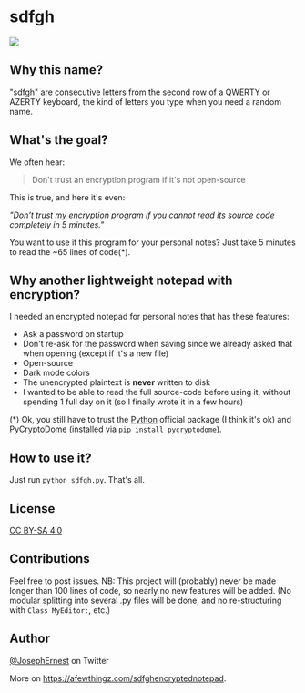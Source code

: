 # sdfgh

<!-- ![](https://gget.it/yfg7/2.png) -->

![](https://gget.it/agme/sdfgh.gif)

## Why this name?

"sdfgh" are consecutive letters from the second row of a QWERTY or AZERTY keyboard, the kind of letters you type when you need a random name.

## What's the goal?

We often hear:

> Don't trust an encryption program if it's not open-source

This is true, and here it's even:

*"Don't trust my encryption program if you cannot read its source code completely in 5 minutes."*

You want to use it this program for your personal notes? Just take 5 minutes to read the ~65 lines of code(*).

## Why another lightweight notepad with encryption?

I needed an encrypted notepad for personal notes that has these features:

* Ask a password on startup
* Don't re-ask for the password when saving since we already asked that when opening (except if it's a new file)
* Open-source
* Dark mode colors
* The unencrypted plaintext is **never** written to disk
* I wanted to be able to read the full source-code before using it, without spending 1 full day on it (so I finally wrote it in a few hours)

(*) Ok, you still have to trust the [Python](https://www.python.org/) official package (I think it's ok) and [PyCryptoDome](https://pypi.org/project/pycryptodome/) (installed via `pip install pycryptodome`).

## How to use it?

Just run `python sdfgh.py`. That's all.

## License

[CC BY-SA 4.0](https://creativecommons.org/licenses/by-sa/4.0/)

## Contributions

Feel free to post issues.
NB: This project will (probably) never be made longer than 100 lines of code, so nearly no new features will be added. (No modular splitting into several .py files will be done, and no re-structuring with `Class MyEditor:`, etc.)

## Author

[@JosephErnest](https://twitter.com/josephernest) on Twitter

More on https://afewthingz.com/sdfghencryptednotepad.
